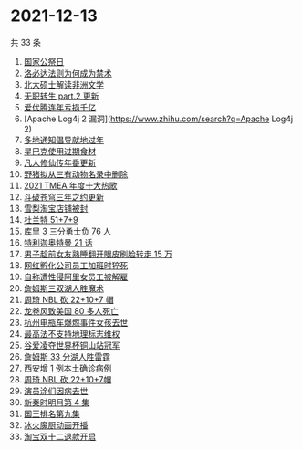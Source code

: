 # 2021-12-13

共 33 条

<!-- BEGIN -->
<!-- 最后更新时间 Mon Dec 13 2021 22:07:10 GMT+0800 (China Standard Time) -->

1. [国家公祭日](https://www.zhihu.com/search?q=国家公祭日)
1. [洛必达法则为何成为禁术](https://www.zhihu.com/search?q=洛必达法则)
1. [北大硕士解读非洲文学](https://www.zhihu.com/search?q=非洲文学)
1. [无职转生 part.2 更新](https://www.zhihu.com/search?q=无职转生)
1. [爱优腾连年亏损千亿](https://www.zhihu.com/search?q=爱优腾)
1. [Apache Log4j 2 漏洞](https://www.zhihu.com/search?q=Apache Log4j 2)
1. [多地通知倡导就地过年](https://www.zhihu.com/search?q=就地过年)
1. [星巴克使用过期食材](https://www.zhihu.com/search?q=星巴克)
1. [凡人修仙传年番更新](https://www.zhihu.com/search?q=凡人修仙传)
1. [野猪拟从三有动物名录中删除](https://www.zhihu.com/search?q=野猪)
1. [2021 TMEA 年度十大热歌](https://www.zhihu.com/search?q=年度十大热歌)
1. [斗破苍穹三年之约更新](https://www.zhihu.com/search?q=斗破苍穹三年之约)
1. [雪梨淘宝店铺被封](https://www.zhihu.com/search?q=雪梨)
1. [杜兰特 51+7+9](https://www.zhihu.com/search?q=杜兰特)
1. [库里 3 三分勇士负 76 人](https://www.zhihu.com/search?q=勇士)
1. [特利迦奥特曼 21 话](https://www.zhihu.com/search?q=特利迦奥特曼)
1. [男子趁前女友熟睡翻开眼皮刷脸转走 15 万](https://www.zhihu.com/search?q=男子翻前女友眼皮刷脸支付)
1. [网红孵化公司员工加班时猝死](https://www.zhihu.com/search?q=加班猝死)
1. [自称遭性侵阿里女员工被解雇](https://www.zhihu.com/search?q=阿里女员工)
1. [詹姆斯三双湖人胜魔术](https://www.zhihu.com/search?q=湖人)
1. [周琦 NBL 砍 22+10+7 帽](https://www.zhihu.com/search?q=周琦)
1. [龙卷风致美国 80 多人死亡](https://www.zhihu.com/search?q=龙卷风)
1. [杭州电瓶车爆燃事件女孩去世](https://www.zhihu.com/search?q=杭州电瓶车爆燃)
1. [最高法不支持地理标志维权](https://www.zhihu.com/search?q=地理标志维权)
1. [谷爱凌夺世界杯铜山站冠军](https://www.zhihu.com/search?q=谷爱凌)
1. [詹姆斯 33 分湖人胜雷霆](https://www.zhihu.com/search?q=湖人)
1. [西安增 1 例本土确诊病例](https://www.zhihu.com/search?q=西安疫情)
1. [周琦 NBL 砍 22+10+7帽](https://www.zhihu.com/search?q=周琦)
1. [演员涂们因病去世](https://www.zhihu.com/search?q=涂们)
1. [新秦时明月第 4 集](https://www.zhihu.com/search?q=新秦时明月)
1. [国王排名第九集](https://www.zhihu.com/search?q=国王排名)
1. [冰火魔厨动画开播](https://www.zhihu.com/search?q=冰火魔厨)
1. [淘宝双十二退款开启](https://www.zhihu.com/search?q=双十二退款)

<!-- END -->
